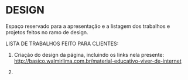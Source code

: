 # DESIGN
Espaço reservado para a apresentação e a listagem dos trabalhos e projetos feitos no ramo de design.

LISTA DE TRABALHOS FEITO PARA CLIENTES:
  1. Criação do design da página, incluindo os links nela presente:
   http://basico.walmirlima.com.br/material-educativo-viver-de-internet
 
  2.
